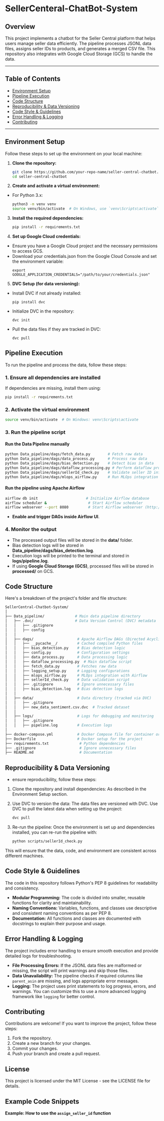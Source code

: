 # SellerCenteral-ChatBot-System

## Overview
This project implements a chatbot for the Seller Central platform that helps users manage seller data efficiently. The pipeline processes JSONL data files, assigns seller IDs to products, and generates a merged CSV file. This repository also integrates with Google Cloud Storage (GCS) to handle the data.

---

## Table of Contents

- [Environment Setup](#environment-setup)
- [Pipeline Execution](#pipeline-execution)
- [Code Structure](#code-structure)
- [Reproducibility & Data Versioning](#reproducibility--data-versioning)
- [Code Style & Guidelines](#code-style--guidelines)
- [Error Handling & Logging](#error-handling--logging)
- [Contributing](#contributing)

---

## Environment Setup

Follow these steps to set up the environment on your local machine:

1. **Clone the repository:**
   ```bash
   git clone https://github.com/your-repo-name/seller-central-chatbot.git
   cd seller-central-chatbot
2. **Create and activate a virtual environment:**

- For Python 3.x:
    ```bash
    python3 -m venv venv
    source venv/bin/activate  # On Windows, use `venv\Scripts\activate`
    
3. **Install the required dependencies:**
    ```bash
    pip install -r requirements.txt


4. **Set up Google Cloud credentials:**
- Ensure you have a Google Cloud project and the necessary permissions to access GCS.
- Download your credentials.json from the Google Cloud Console and set the environment variable:
  ```
  export GOOGLE_APPLICATION_CREDENTIALS="/path/to/your/credentials.json"
  ```

5. **DVC Setup (for data versioning):**
- Install DVC if not already installed:
  ```
  pip install dvc
  ```
- Initialize DVC in the repository:
  ```
  dvc init
  ```
- Pull the data files if they are tracked in DVC:
  ```
  dvc pull
  ```

## Pipeline Execution

To run the pipeline and process the data, follow these steps:

### **1. Ensure all dependencies are installed**  
If dependencies are missing, install them using:
```bash
pip install -r requirements.txt
```

### **2. Activate the virtual environment**  
```bash
source venv/bin/activate  # On Windows: venv\Scripts\activate
```

### **3. Run the pipeline script**  

#### **Run the Data Pipeline manually**  
```bash
python Data_pipeline/dags/fetch_data.py        # Fetch raw data
python Data_pipeline/dags/data_process.py      # Process raw data
python Data_pipeline/dags/bias_detection.py    # Detect bias in data
python Data_pipeline/dags/dataflow_processing.py # Perform dataflow processing
python Data_pipeline/dags/sellerId_check.py    # Validate seller ID information
python Data_pipeline/dags/mlops_airflow.py     # Run MLOps integration
```

#### **Run the pipeline using Apache Airflow**  
```bash
airflow db init                      # Initialize Airflow database
airflow scheduler &                   # Start Airflow scheduler
airflow webserver --port 8080         # Start Airflow webserver (http://localhost:8080)
```
- **Enable and trigger DAGs inside Airflow UI**.

### **4. Monitor the output**  
- The processed output files will be stored in the **data/** folder.  
- Bias detection logs will be stored in **Data_pipeline/dags/bias_detection.log**.  
- Execution logs will be printed to the terminal and stored in **logs/pipeline.log**.  
- If using **Google Cloud Storage (GCS)**, processed files will be stored in **processed/** on GCS.  

## Code Structure

Here's a breakdown of the project's folder and file structure:

```bash
SellerCentral-Chatbot-System/
│
├── Data_pipeline/              # Main data pipeline directory
│   ├── .dvc/                   # Data Version Control (DVC) metadata
│   │   ├── .gitignore
│   │   ├── config
│   │
│   ├── dags/                    # Apache Airflow DAGs (Directed Acyclic Graphs)
│   │   ├── __pycache__/         # Cached compiled Python files
│   │   ├── bias_detection.py    # Bias detection logic
│   │   ├── config.py            # Configuration settings
│   │   ├── data_process.py      # Data processing logic
│   │   ├── dataflow_processing.py  # Main dataflow script
│   │   ├── fetch_data.py        # Fetches raw data
│   │   ├── logging_setup.py     # Logging configurations
│   │   ├── mlops_airflow.py     # MLOps integration with Airflow
│   │   ├── sellerId_check.py    # Data validation script
│   │   ├── .gitignore           # Ignore unnecessary files
│   │   ├── bias_detection.log   # Bias detection logs
│   │
│   ├── data/                    # Data directory (tracked via DVC)
│   │   ├── .gitignore
│   │   ├── new_data_sentiment.csv.dvc  # Tracked dataset
│   │
│   ├── logs/                    # Logs for debugging and monitoring
│   │   ├── .gitignore
│   │   ├── pipeline.log         # Execution logs
│
├── docker-compose.yml           # Docker Compose file for container orchestration
├── Dockerfile                   # Docker setup for the project
├── requirements.txt              # Python dependencies
├── .gitignore                    # Ignore unnecessary files
├── README.md                     # Documentation
```

## Reproducibility & Data Versioning

- ensure reproducibility, follow these steps:

1. Clone the repository and install dependencies: As described in the Environment Setup section.

2. Use DVC to version the data: The data files are versioned with DVC. Use DVC to pull the latest data when setting up the project:

    ```bash
    dvc pull

3. Re-run the pipeline: Once the environment is set up and dependencies installed, you can re-run the pipeline with:

    ```bash
    python scripts/sellerId_check.py


This will ensure that the data, code, and environment are consistent across different machines.

## Code Style & Guidelines

The code in this repository follows Python's PEP 8 guidelines for readability and consistency.

- **Modular Programming:** The code is divided into smaller, reusable functions for clarity and maintainability.
- **Naming Conventions:** Variables, functions, and classes use descriptive and consistent naming conventions as per PEP 8.
- **Documentation:** All functions and classes are documented with docstrings to explain their purpose and usage.

## Error Handling & Logging

The project includes error handling to ensure smooth execution and provide detailed logs for troubleshooting.

- **File Processing Errors:** If the JSONL data files are malformed or missing, the script will print warnings and skip those files.
- **Data Unavailability:** The pipeline checks if required columns like `parent_asin` are missing, and logs appropriate error messages.
- **Logging:** The project uses print statements to log progress, errors, and warnings. You can customize this to use a more advanced logging framework like `logging` for better control.

## Contributing

Contributions are welcome! If you want to improve the project, follow these steps:

1. Fork the repository.
2. Create a new branch for your changes.
3. Commit your changes.
4. Push your branch and create a pull request.

## License

This project is licensed under the MIT License - see the LICENSE file for details.

## Example Code Snippets

**Example: How to use the `assign_seller_id` function**


